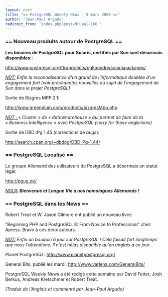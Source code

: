 ```yaml
---
layout: post
title: "== PostgreSQL Weekly News - 5 mars 2006 =="
author: "Jean-Paul Argudo"
redirect_from: "index.php?post/drupal-166 "
---
```




<h3>== Nouveau produits autour de PostgreSQL ==</h3>

<p>

<strong>Les binaires de PostgreSQL pour Solaris, certifiés par Sun sont désormais disponibles:</strong>:

<a href="http://www.postgresql.org/ftp/projects/pgFoundry/solarispackages/" target="_blank">http://www.postgresql.org/ftp/projects/pgFoundry/solarispackages/</a>

<em><ins>NDT:</ins>&nbsp;Enfin la reconnaissance d'un grand de l'informatique doublée d'un engagement fort (voir précédentes nouvelles au sujet de l'engagement de Sun dans le projet PostgreSQL)</em>

</p>

<p>

Sortie de Bizgres MPP 2.1:

<a href="http://www.greenplum.com/products/bizgresMpp.php" target="_blank">http://www.greenplum.com/products/bizgresMpp.php</a>

<em><ins>NDT&nbsp;: </ins>«&nbsp;Cluster&nbsp;» de «&nbsp;datawharehouse&nbsp;» qui permet de faire de la «&nbsp;Business Intelligence&nbsp;» avec PostgreSQL (sorry for those anglicisms)</em>

</p>

<p>

Sortie de DBD::Pg 1.45 (corrections de <em>bugs</em>):

<a href="http://search.cpan.org/%7Edbdpg/DBD-Pg-1.44/" target="_blank">http://search.cpan.org/~dbdpg/DBD-Pg-1.44/</a>

</p>

<h3>== PostgreSQL Localisé ==</h3>

<p>

Le groupe Allemand des utilisateurs de PostgreSQL a désormais un statut légal:

<a href="http://pgug.de/" target="_blank">http://pgug.de/</a>

<em><ins>NDLR:</ins>&nbsp;<strong>Bienvenue et Longue Vie à nos homologues Allemands&nbsp;!</strong></em>

</p>

<h3>== PostgreSQL dans les News ==</h3>

<p>

Robert Treat et W. Jason Gilmore ont publié un nouveau livre:

"Beginning PHP and PostgreSQL 8: From Novice to Professional" chez Apress. Bravo à ces deux auteurs.

<em><ins>NDT:</ins>&nbsp;Enfin un bouquin à jour sur PostgreSQL&nbsp;! Cela faisait fort longtemps que nous l'attendions. Il n'est hélas disponible qu'en anglais à ce jour...</em>

</p>

<p>

Planet PostgreSQL: <a href="http://www.planetpostgresql.org/" target="_blank">http://www.planetpostgresql.org/</a>

</p>

<p>

General Bits, publié les mardi: <a href="http://www.varlena.com/GeneralBits/" target="_blank">http://www.varlena.com/GeneralBits/</a>

</p>

<p>

PostgreSQL Weekly News a été rédigé cette semaine par David Fetter, Josh Berkus, Andreas Kretschmer et Robert Treat.

<em>(Traduit de l'Anglais et commenté par Jean-Paul Argudo)</em>

</p>